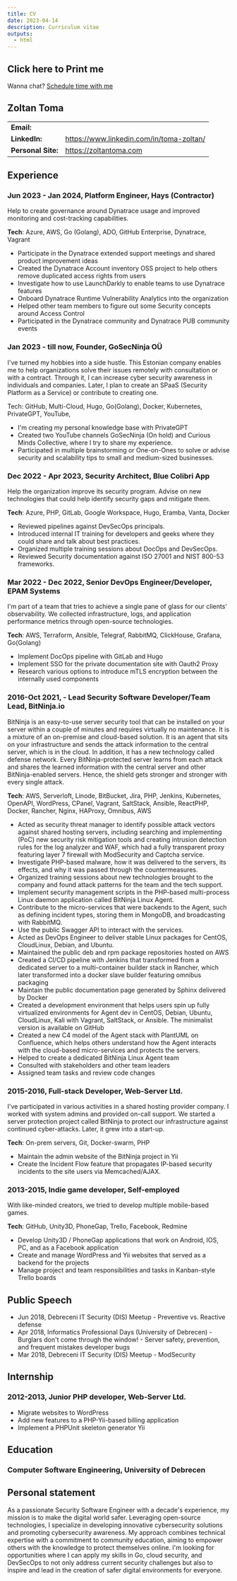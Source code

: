 ```yaml
---
title: CV
date: 2023-04-14
description: Curriculum vitae
outputs:
  - html
---
```


<div id="printableArea" class="noPrint">
      <h2 onclick="printDiv('article')"/><i class="fa fa-print" style="font-size:24px"></i> Click here to Print me <i class="fa fa-print" style="font-size:24px"></i></h2>

<!-- Calendly link widget begin -->
<link href="https://assets.calendly.com/assets/external/widget.css" rel="stylesheet">
<script src="https://assets.calendly.com/assets/external/widget.js" type="text/javascript" async></script>
<!-- Calendly link widget end -->

Wanna chat? <a href="" onclick="Calendly.initPopupWidget({url: 'https://calendly.com/zoltantoma87/one-on-one'});return false;">Schedule time with me</a>

</div>
<script src="/js/printme.js"></script>

## Zoltan Toma

|                    |                                                                                                                                                                                                                                     |
| ------------------ | ----------------------------------------------------------------------------------------------------------------------------------------------------------------------------------------------------------------------------------- |
| **Email:**         | <a href="#" class="cryptedmail" data-name="zoltantoma87" data-domain="gmail" data-tld="com" onclick="window.location.href = 'mailto:' + this.dataset.name + '@' + this.dataset.domain + '.' + this.dataset.tld; return false;"></a> |
| **LinkedIn:**      | https://www.linkedin.com/in/toma-zoltan/                                                                                                                                                                                            |
| **Personal Site:** | https://zoltantoma.com                                                                                                                                                                                                              |

## Experience

### Jun 2023 - Jan 2024, Platform Engineer, Hays (Contractor)

Help to create governance around Dynatrace usage and improved monitoring and cost-tracking capabilities.

**Tech**: Azure, AWS, Go (Golang), ADO, GitHub Enterprise, Dynatrace, Vagrant

- Participate in the Dynatrace extended support meetings and shared product improvement ideas
- Created the Dynatrace Account inventory OSS project to help others remove duplicated access rights from users
- Investigate how to use LaunchDarkly to enable teams to use Dynatrace features
- Onboard Dynatrace Runtime Vulnerability Analytics into the organization
- Helped other team members to figure out some Security concepts around Access Control
- Participated in the Dynatrace community and Dynatrace PUB community events

### Jan 2023 - till now, Founder, GoSecNinja OÜ

I've turned my hobbies into a side hustle. This Estonian company enables me to help organizations solve their issues remotely with consultation or with a contract. Through it, I can increase cyber security awareness in individuals and companies. Later, I plan to create an SPaaS (Security Platform as a Service) or contribute to creating one.

Tech: GitHub, Multi-Cloud, Hugo, Go(Golang), Docker, Kubernetes, PrivateGPT, YouTube,

- I'm creating my personal knowledge base with PrivateGPT
- Created two YouTube channels GoSecNinja (On hold) and Curious Minds Collective, where I try to share my experience.
- Participated in multiple brainstorming or One-on-Ones to solve or advise security and scalability tips to small and medium-sized businesses.

### Dec 2022 - Apr 2023, Security Architect, Blue Colibri App

Help the organization improve its security program. Advise on new technologies that could help identify security gaps and mitigate them.

**Tech**: Azure, PHP, GitLab, Google Workspace, Hugo, Eramba, Vanta, Docker

- Reviewed pipelines against DevSecOps principals.
- Introduced internal IT training for developers and geeks where they could share and talk about best practices.
- Organized multiple training sessions about DocOps and DevSecOps.
- Reviewed Security documentation against ISO 27001 and NIST 800-53 frameworks.

### Mar 2022 - Dec 2022, Senior DevOps Engineer/Developer, EPAM Systems

I'm part of a team that tries to achieve a single pane of glass for our
clients' observability. We collected infrastructure, logs, and application performance metrics through open-source technologies.

**Tech**: AWS, Terraform, Ansible, Telegraf, RabbitMQ, ClickHouse, Grafana, Go(Golang)

- Implement DocOps pipeline with GitLab and Hugo
- Implement SSO for the private documentation site with Oauth2 Proxy
- Research various options to introduce mTLS encryption between the internally used components

### 2016-Oct 2021, - Lead Security Software Developer/Team Lead, BitNinja.io

BitNinja is an easy-to-use server security tool that can be installed on your server within a couple of minutes and requires virtually no maintenance. It is a mixture of an on-premise and cloud-based solution. It is an agent that sits on your infrastructure and sends the attack information to the central server, which is in the cloud. In addition, it has a new technology called defense network. Every BitNinja-protected server learns from each attack and shares the learned information with the central server and other BitNinja-enabled servers. Hence, the shield gets stronger and stronger with every single attack.

**Tech**: AWS, Serverloft, Linode, BitBucket, Jira, PHP, Jenkins, Kubernetes, OpenAPI, WordPress, CPanel, Vagrant, SaltStack, Ansible, ReactPHP, Docker, Rancher, Nginx, HAProxy, Omnibus, AWS

- Acted as security threat manager to identify possible attack vectors against shared hosting servers, including searching and implementing (PoC) new security risk mitigation tools and creating intrusion detection rules for the log analyzer and WAF, which had a fully transparent proxy featuring layer 7 firewall with ModSecurity and Captcha service.
- Investigate PHP-based malware, how it was delivered to the servers, its effects, and why it was passed through the countermeasures.
- Organized training sessions about new technologies brought to the company and found attack patterns for the team and the tech support.
- Implement security management scripts in the PHP-based multi-process Linux daemon application called BitNinja Linux Agent.
- Contribute to the micro-services that were backends to the Agent, such as defining incident types, storing them in MongoDB, and broadcasting with RabbitMQ.
- Use the public Swagger API to interact with the services.
- Acted as DevOps Engineer to deliver stable Linux packages for CentOS, CloudLinux, Debian, and Ubuntu.
- Maintained the public deb and rpm package repositories hosted on AWS
- Created a CI/CD pipeline with Jenkins that transformed from a dedicated server to a multi-container builder stack in Rancher, which later transformed into a docker slave builder featuring omnibus packaging
- Maintain the public documentation page generated by Sphinx delivered by Docker
- Created a development environment that helps users spin up fully virtualized environments for Agent dev in CentOS, Debian, Ubuntu, CloudLinux, Kali with Vagrant, SaltStack, or Ansible. The minimalist version is available on GitHub
- Created a new C4 model of the Agent stack with PlantUML on Confluence, which helps others understand how the Agent interacts with the cloud-based micro-services and protects the servers.
- Helped to create a dedicated BitNinja Linux Agent team
- Consulted with stakeholders and other team leaders
- Assigned team tasks and review code changes

### 2015-2016, Full-stack Developer, Web-Server Ltd.

I've participated in various activities in a shared hosting provider company. I worked with system admins and provided on-call support. We started a server protection project called BitNinja to protect our infrastructure against continued cyber-attacks. Later, it grew into a start-up.

**Tech**: On-prem servers, Git, Docker-swarm, PHP

- Maintain the admin website of the BitNinja project in Yii
- Create the Incident Flow feature that propagates IP-based security incidents to the site users via Memcached/AJAX.

### 2013-2015, Indie game developer, Self-employed

With like-minded creators, we tried to develop multiple mobile-based games.

**Tech**: GitHub, Unity3D, PhoneGap, Trello, Facebook, Redmine

- Develop Unity3D / PhoneGap applications that work on Android, IOS, PC, and as a Facebook application
- Create and manage WordPress and Yii websites that served as a backend for the projects
- Manage project and team responsibilities and tasks in Kanban-style Trello boards

## Public Speech

- Jun 2018, Debreceni IT Security (DIS) Meetup - Preventive vs. Reactive defense
- Apr 2018, Informatics Professional Days (University of Debrecen) - Burglars don't come through the window! - Server safety, prevention, and frequent mistakes developer bugs
- Mar 2018, Debreceni IT Security (DIS) Meetup - ModSecurity

## Internship

### 2012-2013, Junior PHP developer, Web-Server Ltd.

- Migrate websites to WordPress
- Add new features to a PHP-Yii-based billing application
- Implement a PHPUnit skeleton generator Yii

## Education

### Computer Software Engineering, University of Debrecen

## Personal statement

As a passionate Security Software Engineer with a decade's experience, my mission is to make the digital world safer. Leveraging open-source technologies, I specialize in developing innovative cybersecurity solutions and promoting cybersecurity awareness. My approach combines technical expertise with a commitment to community education, aiming to empower others with the knowledge to protect themselves online. I'm looking for opportunities where I can apply my skills in Go, cloud security, and DevSecOps to not only address current security challenges but also to inspire and lead in the creation of safer digital environments for everyone.
